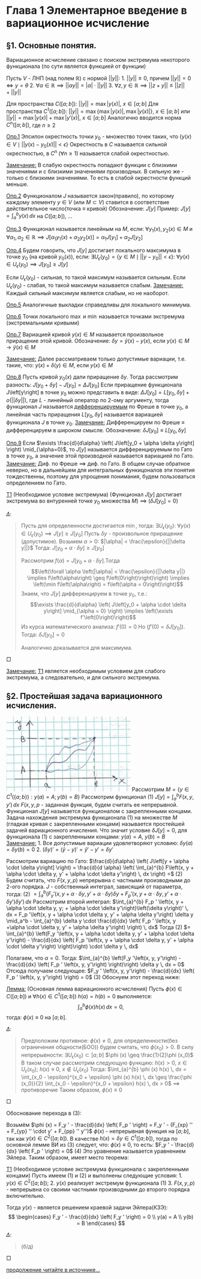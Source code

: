 # Глава 1 Элементарное введение в вариационное исчисление

## §1. Основные понятия.

Вариационное исчисление связано с поиском экстремума некоторого функционала (по сути является функцией от функции)

Пусть $V$ - ЛНП (над полем $\mathbb{R}$) с нормой $||y||$:
    1. $||y|| \geq 0$, причем $||y|| = 0 \iff y = \theta$
    2. $\forall \alpha \in \mathbb{R} \implies ||\alpha y|| = |\alpha| \cdot ||y||$
    3. $\forall z, y \in \mathbb{R} \implies ||z + y|| \leq ||z|| + ||y||$

Для пространства $C\left(\left[a; b\right]\right)$: $||y|| = \max|y\left(x\right)|$, $x \in \left[a; b\right]$
    Для пространства $C^1\left(\left[a;b\right]\right)$: $||y|| = \max\left\{\max|y\left(x\right)|, \max|y\left(x\right)|\right\}$, $x \in \left[a; b\right]$ или $||y|| = \max|y\left(x\right)| + \max|y'\left(x\right)|$, $x \in \left[a; b\right]$
    Аналогично вводится норма $C^n\left(\left[a;b\right]\right)$, где $n \geq 2$

<u>Опр.1</u> Эпсилон окрестность точки $y_0$ - множество точек таких, что
$\left\{y\left(x\right) \in V \mid ||y\left(x\right) - y_0\left(x\right)|| < \epsilon\right\}$
    Окрестность в $C$ называется сильной окрестностью, в $C^n$ ($\forall n\geq 1$) называется слабой окрестностью.

<u>Замечание:</u> В слабую окрестность попадают функции с близкими значениями и с близкими значениями производных. В сильную же - только с близкими значениями. То есть в слабой окрестности функций меньше.

<u>Опр.2</u> Функционалом $J$ называется закон(правило), по которому каждому элементу $y \in V$ (или $M \subset V$) ставится в соответствие действительное число(точка $\equiv$ кривой)
    Обозначение: $J\left[y\right]$
    Пример: $J\left[y\right] = \int_{a}^{b} y\left(x\right) \, dx$ на $C\left(\left[a;b\right]\right)$, ...

<u>Опр.3</u> Функционал называется линейным на $M$, если:
    $\forall y_1\left(x\right), y_2\left(x\right) \in M$ и $\forall \alpha_1, \alpha    _2 \in \mathbb{R} \implies J\left[\alpha_1 y_1\left(x\right) + \alpha_2 y_2\left(x\right)\right] = \alpha_1 J\left[y_1\right] + \alpha_2 J\left[y_2\right]$ 

<u>Опр.4</u> Будем говорить, что $J\left[y\right]$ достигает локального максимума в точке $y_0$ (на кривой $y_0\left(x\right)$), если:
    $\exists U_\epsilon \left(y_0\right) = \left\{y \in M \mid ||y - y_0|| < \epsilon\right\}$: $\forall y\left(x\right) \in U_\epsilon \left(y_0\right) \implies J\left[y_0\right] \geq J\left[y\right]$

Если $U_\epsilon \left(y_0\right)$ - сильная, то такой максимум называется сильным.
    Если $U_\epsilon \left(y_0\right)$ - слабая, то такой максимум называется слабым.
    <u>Замечание:</u> Каждый сильный максимум является слабым, но не наоборот.

<u>Опр.5</u> Аналогичные выкладки справедливы для локального минимума.

<u>Опр.6</u> Точки локального $\max$ и $\min$ называется точками экстремума (экстремальными кривыми)

<u>Опр.7</u> Вариацией кривой $y\left(x\right) \in M$ называется произвольное приращение этой кривой.
    Обозначение: $\delta y = \widetilde{y}\left(x\right) - y\left(x\right)$, если $y\left(x\right) \in M \rightarrow \widetilde{y}\left(x\right) \in M$

<u>Замечание:</u> Далее рассматриваем только допустимые вариации, т.е. такие, что: $y\left(x\right) + \delta\left(y\right) \in M$, если $y\left(x\right) \in M$

<u>Опр.8</u> Пусть кривой $y_0\left(x\right)$ дали приращение $\delta y$. Тогда рассмотрим разность: $J\left[y_0 + \delta y\right] - J\left[y_0\right] = \Delta J\left[y_0\right]$
    Если приращение функционала J\left[y\right] в точке $y_0$ можно представить в виде: $\Delta J\left[y_0\right] = L\left[y_0, \delta y\right] + o\left(||\delta y||\right)$, где $L$ - линейный оператор по 2-ому аргументу, тогда функционал $J$ называется <u>дифференцируемым</u> по Фреше в точке $y_0$, а линейная часть приращения $L\left[y_0, \delta y\right]$ называется вариацией функционала $J$ в точке $y_0$.
    <u>Замечание:</u> Дифференцируем по Фреше $\equiv$ дифференцируем в широком смысле.
    Обозначение: $\delta J\left[y_0\right] \equiv L\left[y_0, \delta y\right]$

<u>Опр.9</u> Eсли $\exists \frac{d}{d\alpha} \left( J\left[y_0 + \alpha \delta y\right] \right) \mid_{\alpha=0}$, то $J\left[y\right]$ называется дифференцируемым по Гато в точке $y_0$, а значение этой производной называется вариацией по Гато.
    <u>Замечание:</u> Диф. по Фреше $\implies$ диф. по Гато. В общем случае обратное неверно, но в дальнейшем для интегральных функицоналов эти понятия тождественны, поэтому для упрощения понимания, будем пользоваться определением по Гато.

<u>Т1</u> (Необходимое условие экстремума)
    (Функционал $J\left[y\right]$ достигает экстремума во внтуренней точке $y_0$ множества $M$) $\implies$ ($\delta J\left[y_0\right] = 0$)

$\Delta$:
> Пусть для определенности достигается $\min$, тогда:
> $\exists U_\epsilon \left(y_0\right)$: $\forall y\left(x\right) \in U_\epsilon  \left(y_0\right) \implies J\left[y\right] \geq J\left[y_0\right]$
> Пусть $\delta y$ - произвольное приращение (допустимое). Возьмем $\alpha>0$: $|\alpha| < \frac{\epsilon}{||\delta y||}$
> Тогда: $J\left[y_0 + \alpha \cdot \delta y\right] \geq J\left[y_0\right]$
>
> Рассмотрим $f\left(\alpha\right) = J\left[y_0 + \alpha \cdot \delta y\right]$.Тогда
> $$\left(\forall \alpha \left(|\alpha| < \frac{\epsilon}{||\delta y||} \implies f\left(\alpha\right) \geq f\left(0\right)\right)\right) \implies \left(\min f\left(\alpha\right) = f\left(\alpha = 0\right)\right)$$
> Знаем, что $J\left[y\right]$ дифференцируем в точке $y_0$, т.е.:
$$\exists \frac{d}{d\alpha} \left( J\left[y_0 + \alpha \cdot \delta y\right] \mid_{\alpha = 0} \right) \implies \left(\exists f'\left(0\right)\right)$$
> Из курса математического анализа: $f'\left(0\right) = 0$
> Но $\left(f'\left(0\right) = \delta J\left[y_0\right]\right)$. Тогда: $\delta J\left[y_0\right] = 0$
>
> Аналогично доказывается для максимума.

□

<u>Замечание:</u> <u>Т1</u> является необходимым условием для слабого экстремума, а следовательно, и для сильного экстремума.

## §2. Простейшая задача вариационного исчисления.

![](lecture1/image1.jpg)
    Рассмотрим $M = \left\{y \in C^1\left(\left\{a;b\right\}\right) : y\left(a\right) = A; y\left(b\right) = B\right\}$
    Рассмотрим функционал $(1)$ $J\left[y\right] = \int_{a}^{b} F\left(x, y, y'\right) \, dx$
    $F(x, y, p$ - заданная функция, будем считать ее непрерывной.
    Функционал $J\left[y\right]$ называется функционалом с закрепленными концами.
    Задача нахождения экстремума функционала $(1)$ на множестве $M$ (гладкая кривая с закрепленными концами) называется простейшей задачей вариационного ичисления.
    Что значит условие $\delta J\left[y\right] = 0$, для функционала $(1)$ с закрепленными концами:
    $y\left(a\right) = A$, $y\left(b\right) = B$
    <u>Замечание:</u>
    1. Все допустимые вариации удовлетворяют условию: $\delta y\left(a\right) = \delta y\left(b\right) = 0$
    2. $\left(\delta y\right)' = \left(\widetilde{y} - y\right)' = \widetilde{y}' - y' = \delta y'$
    
Рассмотрим вариацию по Гато:
    $\frac{d}{d\alpha} \left( J\left[y + \alpha \cdot \delta y\right] \right) = \frac{d}{d \alpha} \left( \int_{a}^{b} F\left(x, y + \alpha \cdot \delta y, y' + \alpha \cdot \delta y'\right) \, dx \right) =$ $(2)$
    Будем считать, что $F\left(x, y, p\right)$ непрерывна с частными производными до 2-ого порядка.
    $J$ - собственный интеграл, зависящий от параметра, тогда:
    $(2)$ $= \int_{a}^{b} \left(F_y ' \left(x, y + \alpha \cdot\delta y, y' + \alpha \cdot \delta y\right) \delta y + F_p ' \left(x, y + \alpha \cdot \delta y, y' + \alpha \cdot \delta y'\right) \delta y'\right)\, dx$
    Рассмотрим второй интеграл:
    $\int_{a}^{b} F_p ' \left(x, y + \alpha \cdot \delta y, y; + \alpha \cdot \delta y'\right)\left(\delta y\right)' \, dx = F_p '\left(x, y + \alpha \cdot \delta y, y' + \alpha \delta y'\right) \delta y \mid_a^b - \int_{a}^{b} \delta y \cdot \frac{d}{dx} \left( F_p ' \left(x, y +\alpha \cdot \delta y, y' + \alpha \delta y'\right) \right) \, dx$
    Тогда (2) $= \int_{a}^{b} \left(F_y '\left(x, y + \alpha \cdot \delta y, y' + \alpha \cdot \delta y'\right) - \frac{d}{dx} \left( F_p '\left(x, y + \alpha \cdot \delta y, y' + \alpha \cdot \delta y'\right) \right)\right) \cdot \delta y \, dx$

Полагаем, что $\alpha = 0$. Тогда:
    $\int_{a}^{b} \left(F_y '\left(x, y, y'\right) - \frac{d}{dx} \left( F_p ' \left(x, y, y'\right) \right)\right) \delta y \, dx = 0$
    Отсюда получаем следующее:
    $F_y ' \left(x, y, y'\right) - \frac{d}{dx} \left( F_p ' \left(x, y, y'\right) \right) = 0$ $(3)$
    Обоснуем этот переход ниже:

<u>Лемма:</u> (Основная лемма вариационного исчисления)
    Пусть $\phi (x) \in C([a;b])$ и $\forall h(x) \in C^1 ([a;b])$ $h(a)=h(b)=0$ выполняется:
    $$\int_{a}^{b} \phi (x) h(x) \, dx = 0,$$
    тогда: $\phi (x) \equiv 0$ на $[a;b]$.

$\Delta$:
> Предположим противное: $\phi(x) \neq 0$, для определенности(без ограничения общности(БОО)) будем считать, что $\phi (x_0) > 0$.
> В силу непрерывности:
> $\exists U_\epsilon (x_0) \subset [a;b]$ $\phi (x) \geq \frac{1}{2}\phi (x_0)$
> В таком случае рассмотрим следующую функцию:
> $h(x) > 0$, $x \in U_\epsilon (x_0)$; $h(x) \equiv 0$, $x \notin U_\epsilon (x_0)$
> Тогда:
> $\int_{a}^{b} \phi (x) h(x) \, dx = \int_{x_0 - \epsilon}^{x_0 + \epsilon} \phi (x) h(x) \, dx \geq \frac{\phi (x_0)}{2} \int_{x_0 - \epsilon}^{x_0 + \epsilon} h(x) \, dx > 0$ $\implies$ противоречие
> Таким образом, $\phi (x) \equiv 0$

□

Обоснование перехода в $(3)$:

Возьмём $\phi (x) = F_y ' - \frac{d}{dx} \left( F_p ' \right) = F_y ' - (F_{xp} '' + F_{yp} '' \cdot y' + F_{pp} '' y'')$
    $\phi (x)$ - непрерывная функция на $[a;b]$, так как $y(x) \in C^2 ([a;b])$.
    В качестве $h(x) = \delta y \in C^1([a;b])$, тогда по основной лемме ВИ из $(3)$ следует, что: $\phi (x) \equiv 0$, то есть:
    $F_y ' - \frac{d}{dx} \left( F_p ' \right) = 0$ $(4)$
    Это уравнение называется уравнением Эйлера.
    Таким образом, имеет место теорема:

<u>Т1</u> (Необходимое условие экстремума функционала с закрепленными концами)
    Пусть имеем $(1)$ и $(2)$ и выполнены следующие условия:
    1. $y(x) \in C^2([a;b])$;
    2. $y(x)$ реализует экстремум функционала $(1)$
    3. $F(x, y, p)$ - непрерывна со своими частными производными до второго порядка включительно.

Тогда $y(x)$ - является решением краевой задачи Эйлера(КЗЭ):
$$
\begin{cases}
F_y ' - \frac{d}{dx} \left( F_y ' \right) = 0
    \\
    y(a) = A
    \\
    y(b) = B
\end{cases}
$$

$\Delta$:
> (б/д)

□

[продолжение читайте в источнике...](/diu/lecture2.md)
